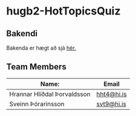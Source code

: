 # hugb2-HotTopicsQuiz

## Bakendi

Bakenda er hægt að sjá [hér.](https://github.com/sveinnthorarins/hugb2-HotTopicsQuiz-Backend)

## Team Members
| Name:  | Email  |
|---|---|
| Hrannar Hlíðdal Þorvaldsson | <hht4@hi.is> |
| Sveinn Þórarinsson  | <svt9@hi.is> |



